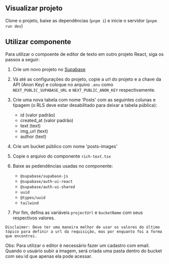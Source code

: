 ## Visualizar projeto

Clone o projeto, baixe as dependências (`pnpm i`) e inicie o servidor (`pnpm run dev`)


## Utilizar componente
Para utilizar o compoente de editor de texto em outro projeto React, siga os passos a seguir:

1. Crie um novo projeto no [Supabase](https://supabase.com/dashboard/projects)

2. Vá até as configurações do projeto, copie a url do projeto e a chave da API (Anon Key) e coloque no arquivo `.env` como `NEXT_PUBLIC_SUPABASE_URL` e `NEXT_PUBLIC_ANON_KEY` respectivamente.

3. Crie uma nova tabela com nome 'Posts' com as seguintes colunas e tipagem (o RLS deve estar desabilitado para deixar a tabela pública):
    - id (valor padrão)
    - created_at (valor padrão)
    - text (text)
    - img_url (text)
    - author (text)

4. Crie um bucket público com nome 'posts-images' 

5. Copie o arquivo do componente `rich-text.tsx`

6. Baixe as pedendências usadas no componente:
    - `@supabase/supabase-js`
    - `@supabase/auth-ui-react`
    -  `@supabase/auth-ui-shared`
    -  `uuid`
    -  `@types/uuid`
    -  `tailwind`

7. Por fim, defina as variáveis `projectUrl` e `bucketName` com seus respectivos valores. 

```
Disclaimer: Deve ter uma maneira melhor de usar os valores do último tópico para definir a url da requisição, mas por enquanto foi a forma que encontrei.
```

Obs: Para utilizar o  editor é necessário fazer um cadastro com email. Quando o usuário subir a imagem, será criada uma pasta dentro do bucket com seu id que apenas ela pode acessar.